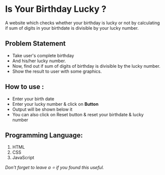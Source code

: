 # Is Your Birthday Lucky ?

A website which checks whether your birthday is lucky or not by calculating if sum of digits in your birthdate is divisible by your lucky number.

## Problem Statement

* Take user's complete birthday
* And his/her lucky number.
* Now, find out if sum of digits of birthday is divisible by the lucky number.
* Show the result to user with some graphics.

## How to use :
 
* Enter your birth date
* Enter your lucky number & click on **Button**
* Output will be shown below it
* You can also click on Reset button & reset your birthdate & lucky number


## Programming Language:
 1. HTML  
 1. CSS  
 1. JavaScript

 _Don't forget to leave a ⭐ if you found this useful._
 